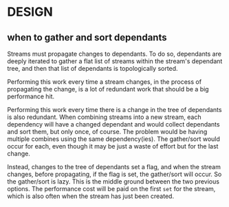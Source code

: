 # DESIGN

## when to gather and sort dependants

Streams must propagate changes to dependants. To do so, dependants are deeply iterated to gather a flat list of streams within the stream's dependant tree, and then that list of dependants is topologically sorted.

Performing this work every time a stream changes, in the process of propagating the change, is a lot of redundant work that should be a big performance hit.

Performing this work every time there is a change in the tree of dependants is also redundant.
When combining streams into a new stream, each dependency will have a changed dependant and would collect dependants and sort them, but only once, of course.
The problem would be having multiple combines using the same dependency(ies).
The gather/sort would occur for each, even though it may be just a waste of effort but for the last change.

Instead, changes to the tree of dependants set a flag, and when the stream changes, before propagating, if the flag is set, the gather/sort will occur. So the gather/sort is lazy. This is the middle ground between the two previous options. The performance cost will be paid on the first `set` for the stream, which is also often when the stream has just been created.
